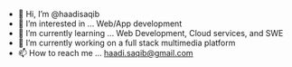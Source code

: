 - 👋 Hi, I’m @haadisaqib
- 👀 I’m interested in ... Web/App development
- 🌱 I’m currently learning ... Web Development, Cloud services, and SWE
- 💞️ I’m currently working on a full stack multimedia platform
- 📫 How to reach me ... haadi.saqib@gmail.com

<!---
haadisaqib/haadisaqib is a ✨ special ✨ repository because its `README.md` (this file) appears on your GitHub profile.
You can click the Preview link to take a look at your changes.
--->
